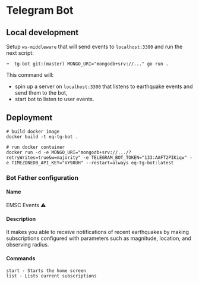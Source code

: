 # Telegram Bot

## Local development

Setup `ws-middleware` that will send events to `localhost:3300` and run the next
script:

```shell
➜  tg-bot git:(master) MONGO_URI="mongodb+srv://..." go run .
```

This command will:

* spin up a server on `localhost:3300` that listens to earthquake events and
  send them to the bot,
* start bot to listen to user events.

## Deployment

```shell
# build docker image
docker build -t eq-tg-bot .

# run docker container
docker run -d -e MONGO_URI="mongodb+srv://.../?retryWrites=true&w=majority" -e TELEGRAM_BOT_TOKEN="133:AAFT2PIKiqw" -e TIMEZONEDB_API_KEY="VY98UH" --restart=always eq-tg-bot:latest
```

### Bot Father configuration

#### Name

EMSC Events ⚠️

#### Description

It makes you able to receive notifications of recent earthquakes by making subscriptions configured with parameters such as magnitude, location, and observing radius.

#### Commands

```
start - Starts the home screen
list - Lists current subscriptions
```
